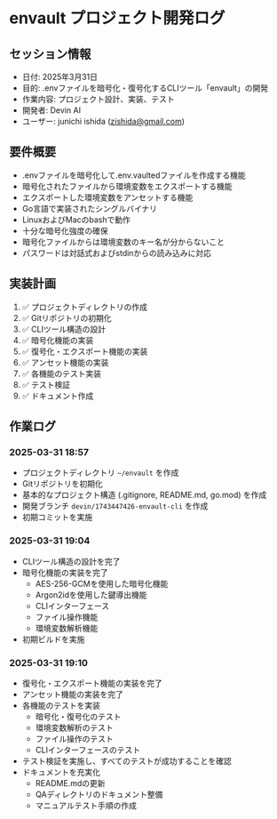 # envault プロジェクト開発ログ

## セッション情報
- 日付: 2025年3月31日
- 目的: .envファイルを暗号化・復号化するCLIツール「envault」の開発
- 作業内容: プロジェクト設計、実装、テスト
- 開発者: Devin AI
- ユーザー: junichi ishida (zishida@gmail.com)

## 要件概要
- .envファイルを暗号化して.env.vaultedファイルを作成する機能
- 暗号化されたファイルから環境変数をエクスポートする機能
- エクスポートした環境変数をアンセットする機能
- Go言語で実装されたシングルバイナリ
- LinuxおよびMacのbashで動作
- 十分な暗号化強度の確保
- 暗号化ファイルからは環境変数のキー名が分からないこと
- パスワードは対話式およびstdinからの読み込みに対応

## 実装計画
1. ✅ プロジェクトディレクトリの作成
2. ✅ Gitリポジトリの初期化
3. ✅ CLIツール構造の設計
4. ✅ 暗号化機能の実装
5. ✅ 復号化・エクスポート機能の実装
6. ✅ アンセット機能の実装
7. ✅ 各機能のテスト実装
8. ✅ テスト検証
9. ✅ ドキュメント作成

## 作業ログ

### 2025-03-31 18:57
- プロジェクトディレクトリ `~/envault` を作成
- Gitリポジトリを初期化
- 基本的なプロジェクト構造 (.gitignore, README.md, go.mod) を作成
- 開発ブランチ `devin/1743447426-envault-cli` を作成
- 初期コミットを実施

### 2025-03-31 19:04
- CLIツール構造の設計を完了
- 暗号化機能の実装を完了
  - AES-256-GCMを使用した暗号化機能
  - Argon2idを使用した鍵導出機能
  - CLIインターフェース
  - ファイル操作機能
  - 環境変数解析機能
- 初期ビルドを実施

### 2025-03-31 19:10
- 復号化・エクスポート機能の実装を完了
- アンセット機能の実装を完了
- 各機能のテストを実装
  - 暗号化・復号化のテスト
  - 環境変数解析のテスト
  - ファイル操作のテスト
  - CLIインターフェースのテスト
- テスト検証を実施し、すべてのテストが成功することを確認
- ドキュメントを充実化
  - README.mdの更新
  - QAディレクトリのドキュメント整備
  - マニュアルテスト手順の作成
